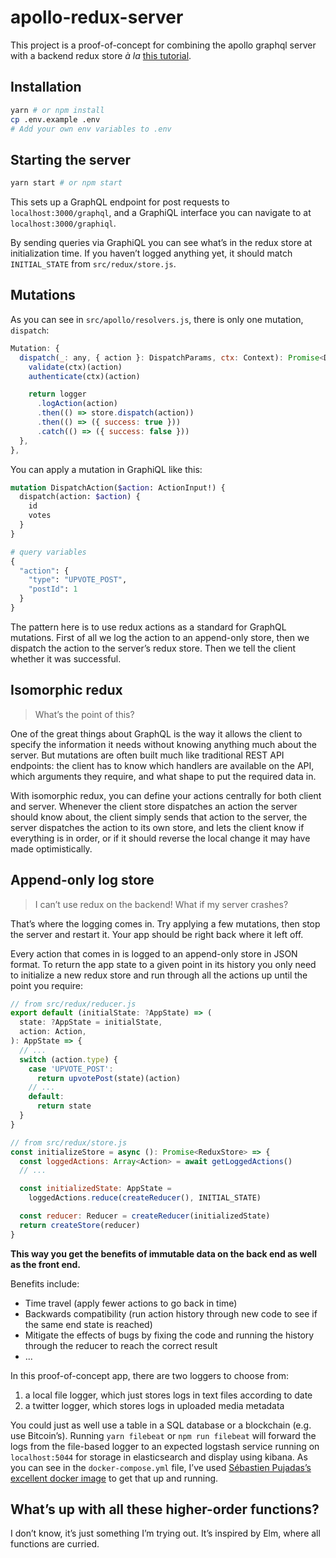 # apollo-redux-server

This project is a proof-of-concept for combining the apollo graphql server with a backend redux store _à la_ [this tutorial](http://teropa.info/blog/2015/09/10/full-stack-redux-tutorial.html).

## Installation

```sh
yarn # or npm install
cp .env.example .env
# Add your own env variables to .env
```

## Starting the server

```sh
yarn start # or npm start
```

This sets up a GraphQL endpoint for post requests to `localhost:3000/graphql`, and a GraphiQL interface you can navigate to at `localhost:3000/graphiql`.

By sending queries via GraphiQL you can see what’s in the redux store at initialization time. If you haven’t logged anything yet, it should match `INITIAL_STATE` from `src/redux/store.js`.

## Mutations

As you can see in `src/apollo/resolvers.js`, there is only one mutation, `dispatch`:

```js
Mutation: {
  dispatch(_: any, { action }: DispatchParams, ctx: Context): Promise<DispatchResult> {
    validate(ctx)(action)
    authenticate(ctx)(action)

    return logger
      .logAction(action)
      .then(() => store.dispatch(action))
      .then(() => ({ success: true }))
      .catch(() => ({ success: false }))
  },
},
```

You can apply a mutation in GraphiQL like this:

```graphql
mutation DispatchAction($action: ActionInput!) {
  dispatch(action: $action) {
    id
    votes
  }
}

# query variables
{
  "action": {
    "type": "UPVOTE_POST",
    "postId": 1
  }
}
```

The pattern here is to use redux actions as a standard for GraphQL mutations. First of all we log the action to an append-only store, then we dispatch the action to the server’s redux store. Then we tell the client whether it was successful.

## Isomorphic redux

> What’s the point of this?

One of the great things about GraphQL is the way it allows the client to specify the information it needs without knowing anything much about the server. But mutations are often built much like traditional REST API endpoints: the client has to know which handlers are available on the API, which arguments they require, and what shape to put the required data in.

With isomorphic redux, you can define your actions centrally for both client and server. Whenever the client store dispatches an action the server should know about, the client simply sends that action to the server, the server dispatches the action to its own store, and lets the client know if everything is in order, or if it should reverse the local change it may have made optimistically.

## Append-only log store

> I can’t use redux on the backend! What if my server crashes?

That’s where the logging comes in. Try applying a few mutations, then stop the server and restart it. Your app should be right back where it left off.

Every action that comes in is logged to an append-only store in JSON format. To return the app state to a given point in its history you only need to initialize a new redux store and run through all the actions up until the point you require:

```js
// from src/redux/reducer.js
export default (initialState: ?AppState) => (
  state: ?AppState = initialState,
  action: Action,
): AppState => {
  // ...
  switch (action.type) {
    case 'UPVOTE_POST':
      return upvotePost(state)(action)
    // ...
    default:
      return state
  }
}

// from src/redux/store.js
const initializeStore = async (): Promise<ReduxStore> => {
  const loggedActions: Array<Action> = await getLoggedActions()
  // ...

  const initializedState: AppState =
    loggedActions.reduce(createReducer(), INITIAL_STATE)

  const reducer: Reducer = createReducer(initializedState)
  return createStore(reducer)
}
```

**This way you get the benefits of immutable data on the back end as well as the front end.**

Benefits include:
- Time travel (apply fewer actions to go back in time)
- Backwards compatibility (run action history through new code to see if the same end state is reached)
- Mitigate the effects of bugs by fixing the code and running the history through the reducer to reach the correct result
- ...

In this proof-of-concept app, there are two loggers to choose from:
1. a local file logger, which just stores logs in text files according to date
1. a twitter logger, which stores logs in uploaded media metadata

You could just as well use a table in a SQL database or a blockchain (e.g. use Bitcoin’s). Running `yarn filebeat` or `npm run filebeat` will forward the logs from the file-based logger to an expected logstash service running on `localhost:5044` for storage in elasticsearch and display using kibana. As you can see in the `docker-compose.yml` file, I’ve used [Sébastien Pujadas’s excellent docker image](https://elk-docker.readthedocs.io/) to get that up and running.

## What’s up with all these higher-order functions?

I don’t know, it’s just something I’m trying out. It’s inspired by Elm, where all functions are curried.
